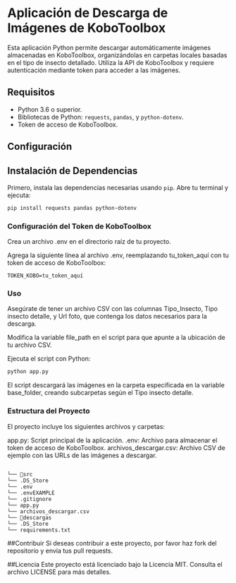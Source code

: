 # Aplicación de Descarga de Imágenes de KoboToolbox

Esta aplicación Python permite descargar automáticamente imágenes almacenadas en KoboToolbox, organizándolas en carpetas locales basadas en el tipo de insecto detallado. Utiliza la API de KoboToolbox y requiere autenticación mediante token para acceder a las imágenes.

## Requisitos

- Python 3.6 o superior.
- Bibliotecas de Python: `requests`, `pandas`, y `python-dotenv`.
- Token de acceso de KoboToolbox.

## Configuración

## Instalación de Dependencias

Primero, instala las dependencias necesarias usando `pip`. Abre tu terminal y ejecuta:

```bash
pip install requests pandas python-dotenv
```

### Configuración del Token de KoboToolbox

Crea un archivo .env en el directorio raíz de tu proyecto.

Agrega la siguiente línea al archivo .env, reemplazando tu_token_aquí con tu token de acceso de KoboToolbox:

```
TOKEN_KOBO=tu_token_aquí
```

### Uso

Asegúrate de tener un archivo CSV con las columnas Tipo_Insecto, Tipo insecto detalle, y Url foto, que contenga los datos necesarios para la descarga.

Modifica la variable file_path en el script para que apunte a la ubicación de tu archivo CSV.

Ejecuta el script con Python:

```bash
python app.py
```

El script descargará las imágenes en la carpeta especificada en la variable base_folder, creando subcarpetas según el Tipo insecto detalle.

### Estructura del Proyecto

El proyecto incluye los siguientes archivos y carpetas:

app.py: Script principal de la aplicación.
.env: Archivo para almacenar el token de acceso de KoboToolbox.
archivos_descargar.csv: Archivo CSV de ejemplo con las URLs de las imágenes a descargar.

```

└── 📁src
└── .DS_Store
└── .env
└── .envEXAMPLE
└── .gitignore
└── app.py
└── archivos_descargar.csv
└── 📁descargas
└── .DS_Store
└── requirements.txt

```

##Contribuir
Si deseas contribuir a este proyecto, por favor haz fork del repositorio y envía tus pull requests.

##Licencia
Este proyecto está licenciado bajo la Licencia MIT. Consulta el archivo LICENSE para más detalles.

```

```
